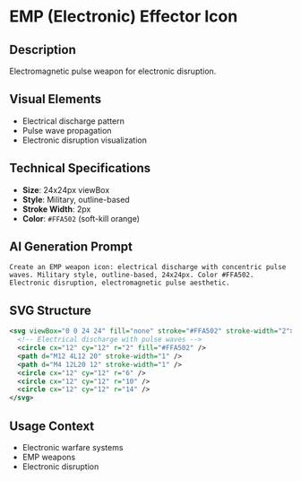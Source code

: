 # EMP (Electronic) Effector Icon

## Description

Electromagnetic pulse weapon for electronic disruption.

## Visual Elements

- Electrical discharge pattern
- Pulse wave propagation
- Electronic disruption visualization

## Technical Specifications

- **Size**: 24x24px viewBox
- **Style**: Military, outline-based
- **Stroke Width**: 2px
- **Color**: `#FFA502` (soft-kill orange)

## AI Generation Prompt

```text
Create an EMP weapon icon: electrical discharge with concentric pulse waves. Military style, outline-based, 24x24px. Color #FFA502. Electronic disruption, electromagnetic pulse aesthetic.
```

## SVG Structure

```svg
<svg viewBox="0 0 24 24" fill="none" stroke="#FFA502" stroke-width="2">
  <!-- Electrical discharge with pulse waves -->
  <circle cx="12" cy="12" r="2" fill="#FFA502" />
  <path d="M12 4L12 20" stroke-width="1" />
  <path d="M4 12L20 12" stroke-width="1" />
  <circle cx="12" cy="12" r="6" />
  <circle cx="12" cy="12" r="10" />
  <circle cx="12" cy="12" r="14" />
</svg>
```

## Usage Context

- Electronic warfare systems
- EMP weapons
- Electronic disruption
